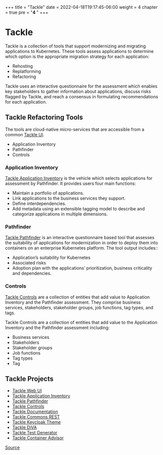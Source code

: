 +++
title = "Tackle"
date = 2022-04-18T19:17:45-06:00
weight = 4
chapter = true
pre = "<b>4 </b>"
+++

# Tackle

Tackle is a collection of tools that support modernizing and migrating applications to Kubernetes. These tools assess applications to determine which option is the appropriate migration strategy for each application:
* Rehosting
* Replatforming
* Refactoring

Tackle uses an interactive questionnaire for the assessment which enables key stakeholders to gather information about applications, discuss risks flagged by Tackle, and reach a consensus in formulating recommendations for each application.

## Tackle Refactoring Tools
The tools are cloud-native micro-services that are accessible from a common [Tackle UI](https://github.com/konveyor/tackle-ui/).
* Application Inventory
* Pathfinder
* Controls

### Application Inventory
[Tackle Application Inventory](https://github.com/konveyor/tackle-application-inventory) is the vehicle which selects applications for assessment by Pathfinder. It provides users four  main functions:
* Maintain a portfolio of applications.
* Link applications to the business services they support.
* Define interdependencies.
* Add metadata using an extensible tagging model to describe and categorize applications in multiple dimensions.

### Pathfinder
[Tackle Pathfinder](https://github.com/konveyor/tackle-pathfinder) is  an interactive questionnaire based tool that assesses the suitability of applications for modernization in order to deploy them into containers on an enterprise Kubernetes platform. The tool output includes::
* Application’s suitability for Kubernetes
* Associated risks
* Adoption plan with  the applications’ prioritization, business criticality and dependencies.

### Controls
[Tackle Controls](https://github.com/konveyor/tackle-controls) are a collection of entities that add value to Application Inventory and the Pathfinder assessment. They comprise business services, stakeholders, stakeholder groups, job functions, tag types, and tags.

Tackle Controls are a collection of entities that add value to the Application Inventory and the Pathfinder assessment including:
* Business services
* Stakeholders
* Stakeholder groups
* Job functions
* Tag types
* Tag

## Tackle Projects
* [Tackle Web UI](https://github.com/konveyor/tackle-ui)
* [Tackle Application Inventory](https://github.com/konveyor/tackle-application-inventory)
* [Tackle Pathfinder](https://github.com/konveyor/tackle-pathfinder)
* [Tackle Controls](https://github.com/konveyor/tackle-controls)
* [Tackle Documentation](https://github.com/konveyor/tackle-documentation)
* [Tackle Commons REST](https://github.com/konveyor/tackle-commons-rest)
* [Tackle Keycloak Theme](https://github.com/konveyor/tackle-keycloak-theme)
* [Tackle DiVA](https://github.com/konveyor/tackle-diva)
* [Tackle Test Generator](https://github.com/konveyor/tackle-test-generator-cli)
* [Tackle Container Advisor](https://github.com/konveyor/tackle-container-advisor)

[Source](https://github.com/konveyor/konveyor.github.io/blob/main/content/Tackle/_index.md)

